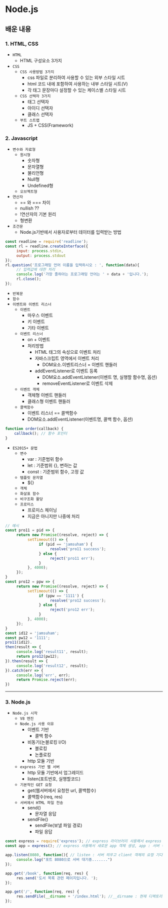 # Node.js

## 배운 내용

### 1. HTML, CSS

- `HTML`
  - HTML 구성요소 3가지
- `CSS`
  - `CSS 사용방법 3가지`
    - css 파일로 분리하여 사용할 수 있는 외부 스타일 시트
    - html 코드 내에 포함하여 사용하는 내부 스타일 시트(V)
    - 각 태그 문장마다 설정할 수 있는 케이스별 스타일 시트
  - `CSS 선택자 3가지`
    - 태그 선택자
    - 아이디 선택자
    - 클래스 선택자
  - `부트 스트랩`
    - JS + CSS(Framework)

### 2. Javascript

- `변수와 자료형`
  - `원시형`
    - 숫자형
    - 문자열형
    - 불리언형
    - Null형
    - Undefined형
  - `오브젝트형`
- `연산자`
  - == 와 === 차이
  - nullish ??
  - !연산자의 기본 원리
  - 형변환
- `조건문`
  - Node.js기반에서 사용자로부터 데이터를 입력받는 방법

```javascript
const readline = require('readline');
const rl = readline.createInterface({
     input: process.stdin,
     output: process.stdout
});
rl.question('프로그래밍 언어 이름을 입력하시오 : ', function(data){
     // 입력값에 대한 처리
     console.log('가장 졸하아는 프로그래밍 언어는 ' + data + '입니다.');
     rl.close();
});
```
- `반복문`
- `함수`
- `이벤트와 이벤트 리스너`
  - `이벤트`
    - 마우스 이벤트
    - 키 이벤트
    - 기타 이벤트
  - `이벤트 리스너`
    - on + 이벤트
    - 처리방법
      - HTML 태그의 속성으로 이벤트 처리
      - 자바스크립트 영역에서 이벤트 처리
        - DOM요소.이벤트리스너 = 이벤트 핸들러
      - addEventListener로 이벤트 등록
        - DOM요소.addEventListener(이벤트 명, 실행할 함수명, 옵션)
        - removeEventListener로 이벤트 삭제
  - `이벤트 객체`
    - 객체형 이벤트 핸들러
    - 클래스형 이벤트 핸들러
  - `콜백함수`
    - 이벤트 리스너 == 콜백함수
    - DOM요소.addEventListener(이벤트명, 콜백 함수, 옵션)

```javascript
function order(callback) {
	callback(); // 함수 포인터
}
```

- `ES2015+ 문법`
  - `변수`
    - var : 기준범위 함수
    - let : 기준범위 {}, 변하는 값
    - const : 기준범위 함수, 고정 값
  - `템플릿 문자열`
    - ${}
  - `객체`
  - `화살표 함수`
  - `비구조화 활당`
  - `프로미스`
    - 프로미스 체이닝
    - 지금은 아니지만 나중에 처리
```javascript
// 예시
const pro11 = pid => {
     return new Promise((resolve, reject) => {
          setTimeout(() => {
               if (pid == 'jamsuham') {
                    resolve('pro11 success');
               } else {
                    reject('pro11 err');
               }
          }, 4000);
     });
}
const pro12 = ppw => {
     return new Promise((resolve, reject) => {
          setTimeout(() => {
               if (ppw == '1111') {
                    resolve('pro12 success');
               } else {
                    reject('pro12 err');
               }
          }, 4000);
     });
}
const id12 = 'jamsuham';
const pw12 = '1111';
pro11(id12).
then(result => {
     console.log('result11', result);
     return pro12(pw12);
}).then(result => {
     console.log('result12', result);
}).catch(err => {
     console.log('err', err);
     return Promise.reject(err);
})
```

---

### 3. Node.js

- `Node.js 시작`
  - `V8 엔진`
  - `Node.js 사용 이유`
    - 이벤트 기반
      - 콜백 함수
    - 비동기(논블로킹 I/O)
      - 블로킹
      - 논플로킹
    - http 모듈 기반
  - `express 기반 웹 서버`
    - http 모듈 기반에서 업그레이드
    - listen(포트번호, 실행할코드)
  - `기본적인 GET 요청`
    - get(웹서버에서 요청한 url, 콜백함수)
    - 콜백함수(req, res)
  - `서버에서 HTML 파일 전송`
    - send()
      - 문자열 응답
    - sendFile()
      - sendFile(보낼 파일 경로)
      - 파일 응답

```javascript
const express = require('express'); // express 라이브러리 사용해서 express 객체 생성
const app = express(); // express 사용해서 새로운 app 객체 생성, app : 서버 객체라고 생각

app.listen(8080, function(){ // listen : 서버 띄우고 client 객체의 요청 기다림, function() : 서버 구동시 콜백함수
     console.log("포트 8080으로 서버 대기중.......")
});

app.get('/book', function(req, res) {
     res.send('도서 목록 관련 페이지입니다. ');
});

app.get('/', function(req, res) {
     res.sendFile(__dirname + '/index.html'); //__dirname : 현재 디렉토리 
});
```

